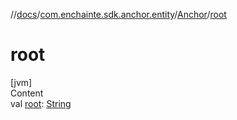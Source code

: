 //[docs](../../index.md)/[com.enchainte.sdk.anchor.entity](../index.md)/[Anchor](index.md)/[root](root.md)



# root  
[jvm]  
Content  
val [root](root.md): [String](https://kotlinlang.org/api/latest/jvm/stdlib/kotlin/-string/index.html)  



